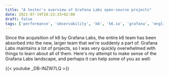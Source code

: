 ```yaml
---
title: "A tester's overview of Grafana Labs open-source projects"
date: 2021-07-19T18:23:33+02:00
draft: false
tags: ['performance', 'observability', 'k6', 'k6.io', 'grafana', 'english', 'video']
---
```

Since the acquisition of k6 by Grafana Labs, the entire k6 team has been absorbed into the new, larger team that we're suddenly a part of. Grafana Labs maintains a lot of projects, so I was very quickly overwhelmed with things to learn about all of them. Here's my attempt to make sense of the Grafana Labs landscape, and perhaps it can help some of you as well:

{{< youtube _DB-lNZW7LQ >}}